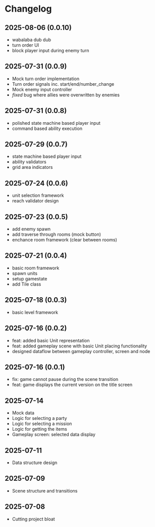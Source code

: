 # Changelog

## 2025-08-06 (0.0.10)
- wabalaba dub dub
- turn order UI
- block player input during enemy turn

## 2025-07-31 (0.0.9)
- Mock turn order implementation
- Turn order signals inc. start/end/number_change
- Mock enemy input controller
- *fixed* bug where allies were overwritten by enemies

## 2025-07-31 (0.0.8)
- polished state machine based player input
- command based ability execution

## 2025-07-29 (0.0.7)
- state machine based player input
- ability validators
- grid area indicators

## 2025-07-24 (0.0.6)
- unit selection framework
- reach validator design

## 2025-07-23 (0.0.5)
- add enemy spawn
- add traverse through rooms (mock button)
- enchance room framework (clear between rooms)

## 2025-07-21 (0.0.4)
- basic room framework
- spawn units
- setup gamestate
- add Tile class

## 2025-07-18 (0.0.3)
- basic level framework

## 2025-07-16 (0.0.2)
- feat: added basic Unit representation
- feat: added gameplay scene with basic Unit placing functionality
- designed dataflow between gameplay controller, screen and node

## 2025-07-16 (0.0.1)
- fix: game cannot pause during the scene transition
- feat: game displays the current version on the title screen

## 2025-07-14
- Mock data
- Logic for selecting a party
- Logic for selecting a mission
- Logic for getting the items
- Gameplay screen: selected data display 

## 2025-07-11
- Data structure design

## 2025-07-09
- Scene structure and transitions

## 2025-07-08
- Cutting project bloat
